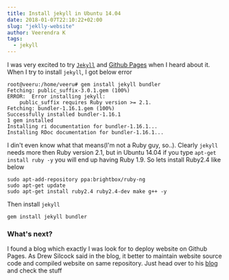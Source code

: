 ```yaml
---
title: Install jekyll in Ubuntu 14.04
date: 2018-01-07T22:10:22+02:00
slug: "jeklly-website"
author: Veerendra K
tags:
  - jekyll
---
```


I was very excited to try [`Jekyll`](https://jekyllrb.com/) and [Github Pages](https://pages.github.com/) when I heard about it. When I try to install `jekyll`, I got below error
```
root@veeru:/home/veeru# gem install jekyll bundler
Fetching: public_suffix-3.0.1.gem (100%)
ERROR:  Error installing jekyll:
	public_suffix requires Ruby version >= 2.1.
Fetching: bundler-1.16.1.gem (100%)
Successfully installed bundler-1.16.1
1 gem installed
Installing ri documentation for bundler-1.16.1...
Installing RDoc documentation for bundler-1.16.1...
```

I din't even know what that means(I'm not a Ruby guy, so..). Clearly `jekyll` needs more then Ruby version 2.1, but in Ubuntu 14.04 if you type `apt-get install ruby -y` you will end up having Ruby 1.9. So lets install Ruby2.4 like below

```
sudo apt-add-repository ppa:brightbox/ruby-ng
sudo apt-get update
sudo apt-get install ruby2.4 ruby2.4-dev make g++ -y
```

Then install `jekyll`

```
gem install jekyll bundler
```

### What's next?
I found a blog which exactly I was look for to deploy website on Github Pages. As Drew Silcock said in the blog, it better to maintain website source code and compiled website on same repository. Just head over to his [blog](https://drewsilcock.co.uk/custom-jekyll-plugins) and check the stuff